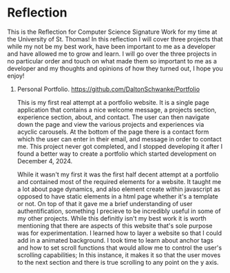 # Reflection
This is the Reflection for Computer Science Signature Work for my time at the University of St. Thomas! In this reflection I will cover three projects that while my not be my best work, have been important to me as a developer and have allowed me to grow and learn. I will go over the three projects in no particular order and touch on what made them so important to me as a developer and my thoughts and opinions of how they turned out, I hope you enjoy!

1. Personal Portfolio.
   https://github.com/DaltonSchwanke/Portfolio
   
   This is my first real attempt at a portfolio website. It is a single page application that contains a nice welcome message, a projects section, experience section, about, and contact. The user can then navigate down the page and view the various projects and experiences via acyclic carousels. At the bottom of the page there is a contact form which the user can enter in their email, and message in order to contact me. This project never got completed, and I stopped developing it after I found a better way to create a portfolio which started development on December 4, 2024.
   
   While it wasn't my first it was the first half decent attempt at a portfolio and contained most of the required elements for a website. It taught me a lot about page dynamics, and also element create within javascript as opposed to have static elements in a html page whether it's a template or not. On top of that it gave me a brief understanding of user authentification, something I precieve to be incredibly useful in some of my other projects. While this definitly isn't my best work it is worth mentioning that there are aspects of this website that's sole purpose was for experimentation. I learned how to layer a website so that I could add in a animated background. I took time to learn about anchor tags and how to set scroll functions that would allow me to control the user's scrolling capabilities; In this instance, it makes it so that the user moves to the next section and there is true scrolling to any point on the y axis. 
